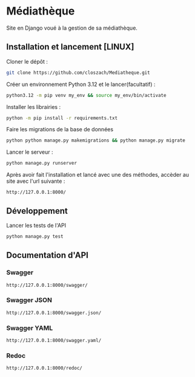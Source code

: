 # Médiathèque
Site en Django voué à la gestion de sa médiathèque.

## Installation et lancement [LINUX]

Cloner le dépôt :
```sh
git clone https://github.com/closzach/Mediatheque.git
```

Créer un environnement Python 3.12 et le lancer(facultatif) :
```sh
python3.12 -m pip venv my_env && source my_env/bin/activate
```

Installer les librairies :
```sh
python -m pip install -r requirements.txt
```

Faire les migrations de la base de données
```sh
python python manage.py makemigrations && python manage.py migrate
```

Lancer le serveur :
```sh
python manage.py runserver
```

Après avoir fait l'installation et lancé avec une des méthodes, accèder au site avec l'url suivante :

```
http://127.0.0.1:8000/
```

## Développement

Lancer les tests de l'API
```sh
python manage.py test
```

## Documentation d'API

### Swagger
```
http://127.0.0.1:8000/swagger/
```

### Swagger JSON
```
http://127.0.0.1:8000/swagger.json/
```

### Swagger YAML
```
http://127.0.0.1:8000/swagger.yaml/
```

### Redoc
```
http://127.0.0.1:8000/redoc/
```
